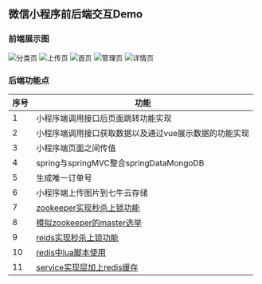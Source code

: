 ## 微信小程序前后端交互Demo<br>
### 前端展示图<br>
![分类页](https://qiniu.in2off50.com/uploads/20190402/AF0448A5A657AB13.png)
![上传页](https://qiniu.in2off50.com/uploads/20190402/B3914665A980C15F.png) 
![首页](https://qiniu.in2off50.com/uploads/20190402/9C0744D8AD66D056.png)
![管理页](https://qiniu.in2off50.com/uploads/20190402/B3884DA1857BCC52.png) 
![详情页](https://qiniu.in2off50.com/uploads/20190402/C3BF4917AC69C56B.png) 
### 后端功能点
 序号  | 功能
 --------- | -------------
 1 | 小程序端调用接口后页面跳转功能实现
 2 | 小程序端调用接口获取数据以及通过vue展示数据的功能实现
 3 | 小程序端页面之间传值
 4 | spring与springMVC整合springDataMongoDB
 5 | 生成唯一订单号
 6 | 小程序端上传图片到七牛云存储
 7 | [zookeeper实现秒杀上锁功能](https://github.com/21karat/wx_pic/blob/master/src/main/java/com/karat/cn/controller/SecKillGoodsController.java)
 8 | [模拟zookeeper的master选举](https://github.com/21karat/wx_pic/tree/master/src/main/java/com/karat/cn/zk/master/zkApiMaster)
 9 | [reids实现秒杀上锁功能](https://github.com/21karat/wx_pic/blob/master/src/main/java/com/karat/cn/redis/lock/util/RedisTool.java)
 10 | [redis中lua脚本使用](https://github.com/21karat/wx_pic/blob/master/src/main/java/com/karat/cn/redis/demo/LuaDemo.java)
 11 | [service实现层加上redis缓存](https://github.com/21karat/wx_pic/blob/master/src/main/java/com/karat/cn/service/impl/PhotoServiceImpl.java)
